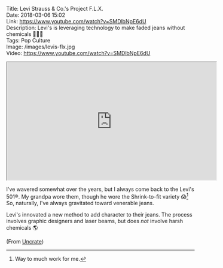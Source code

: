 Title: Levi Strauss & Co.'s Project F.L.X.  
Date: 2018-03-06 15:02  
Link: https://www.youtube.com/watch?v=SMDlbNpE6dU  
Description: Levi's is leveraging technology to make faded jeans without chemicals 👖👍🏼  
Tags: Pop Culture  
Image: /images/levis-flx.jpg  
Video: https://www.youtube.com/watch?v=SMDlbNpE6dU  

<iframe class="radius" width="560" height="315" src="https://www.youtube-nocookie.com/embed/SMDlbNpE6dU?rel=0" allow="autoplay; encrypted-media" allowfullscreen></iframe>

I've wavered somewhat over the years, but I always come back to the Levi's 501®. My grandpa wore them, though he wore the Shrink-to-fit variety 😱[^1] So, naturally, I've always gravitated toward venerable jeans.

Levi's innovated a new method to add character to their jeans. The process involves graphic designers and laser beams, but does *not* involve harsh chemicals 🌎

(From [Uncrate][1])

[1]: https://uncrate.com/video/levi-strauss-co-project-flx/ "Link to source post on Uncrate"

[^1]: Way to much work for me.

